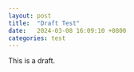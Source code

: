 ```yaml
---
layout: post
title:  "Draft Test"
date:   2024-03-08 16:09:10 +0800
categories: test
---
```


This is a draft.